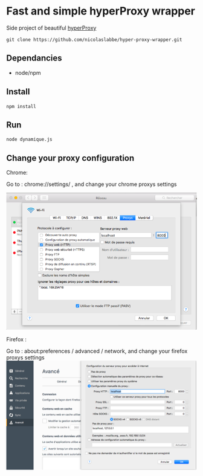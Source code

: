 Fast and simple hyperProxy wrapper
==================================

Side project of beautiful [hyperProxy](https://github.com/Hypermediaisobar/hyperProxy)

```shell
git clone https://github.com/nicolaslabbe/hyper-proxy-wrapper.git
```

## Dependancies

- node/npm

## Install

```shell
npm install
```

## Run 

```shell
node dynamique.js
```

## Change your proxy configuration

Chrome:

Go to : chrome://settings/ , and change your chrome proxys settings

![Chrome proxy](img/chrome-proxy.png)

Firefox :

Go to : about:preferences / advanced / network, and change your firefox proxys settings
![Chrome proxy](img/firefox-proxy.png)
